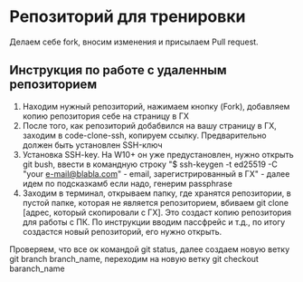 # Репозиторий для тренировки

Делаем себе fork, вносим изменения и присылаем Pull request.

## Инструкция по работе с удаленным репозиторием

1. Находим нужный репозиторий, нажимаем кнопку (Fork), добавляем копию репозитория себе на страницу в ГХ
2. После того, как репозиторий добабвился на вашу страницу в ГХ, заходим в code-clone-ssh, копируем ссылку. Предварительно должен быть установлен SSH-ключ
3. Установка SSH-key.
На W10+ он уже предустановлен, нужно открыть git bush, ввести в командную строку "$ ssh-keygen -t ed25519 -C "your e-mail@blabla.com" - email, зарегистрированный в ГХ" - далее идем по подсказкамб если надо, генерим passphrase
4. Заходим в терминал, открываем папку, где хранятся репозитории, в пустой папке, которая не является репозиторием, вбиваем git clone [адрес, который скопировали с ГХ]. Это создаст копию репозитория для работы с ПК. По инструкции вводим пассфрейс и т.д., по итогу создастся новый репозиторий, его нужно открыть.

Проверяем, что все ок командой git status, далее создаем новую ветку git branch branch_name, переходим на новую ветку git checkout baranch_name

